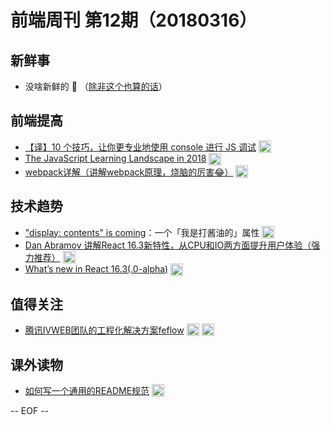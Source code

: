 # 前端周刊 第12期（20180316）

## 新鲜事
- 没啥新鲜的 💩 （[除非这个也算的话](https://i.v2ex.co/508JOU37.png?utm_source=mife&utm_medium=article&utm_campaign=frontendweekly&utm_term=tutorial)）

## 前端提高
- [【译】10 个技巧，让你更专业地使用 console 进行 JS 调试](https://elevenbeans.github.io/2018/03/10/10-Tips-for-JS-Debugging-with-Console/?utm_source=mife&utm_medium=article&utm_campaign=frontendweekly&utm_term=tutorial) <img valign="top" width="auto" height="20" src="./assets/tutorial.svg" />
- [The JavaScript Learning Landscape in 2018](https://css-tricks.com/javascript-learning-landscape-2018/?utm_source=mife&utm_medium=article&utm_campaign=frontendweekly&utm_term=tutorial) <img valign="top" width="auto" height="20" src="./assets/tutorial.svg" />
- [webpack详解（讲解webpack原理，烧脑的厉害😂）](https://juejin.im/post/5aa3d2056fb9a028c36868aa?utm_source=mife&utm_medium=article&utm_campaign=frontendweekly&utm_term=tutorial) <img valign="top" width="auto" height="20" src="./assets/tutorial.svg" />

## 技术趋势
- ["display: contents" is coming](https://blogs.igalia.com/mrego/2018/01/11/display-contents-is-coming/?utm_source=mife&utm_medium=article&utm_campaign=frontendweekly&utm_term=video)：一个「我是打酱油的」属性 <img valign="top" width="auto" height="20" src="./assets/tutorial.svg" />
- [Dan Abramov 讲解React 16.3新特性，从CPU和IO两方面提升用户体验（强力推荐）](https://reactjs.org/blog/2018/03/01/sneak-peek-beyond-react-16.html?utm_source=mife&utm_medium=article&utm_campaign=frontendweekly&utm_term=tutorial) <img valign="top" width="auto" height="20" src="./assets/video.svg" /> 
- [What’s new in React 16.3(.0-alpha)](https://medium.com/@baphemot/whats-new-in-react-16-3-d2c9b7b6193b?utm_source=mife&utm_medium=article&utm_campaign=frontendweekly&utm_term=code) <img valign="top" width="auto" height="20" src="./assets/tutorial.svg" />

## 值得关注
- [腾讯IVWEB团队的工程化解决方案feflow](https://github.com/feflow/feflow?utm_source=mife&utm_medium=article&utm_campaign=frontendweekly&utm_term=github) <img valign="top" width="auto" height="20" src="./assets/code.svg" /> <img valign="top" width="auto" height="20" src="./assets/github.svg" />

## 课外读物
- [如何写一个通用的README规范](https://juejin.im/post/5aaa06e4f265da237b21cf63?utm_source=mife&utm_medium=article&utm_campaign=frontendweekly&utm_term=opinion) <img valign="top" width="auto" height="20" src="./assets/opinion.svg" />

-- EOF --